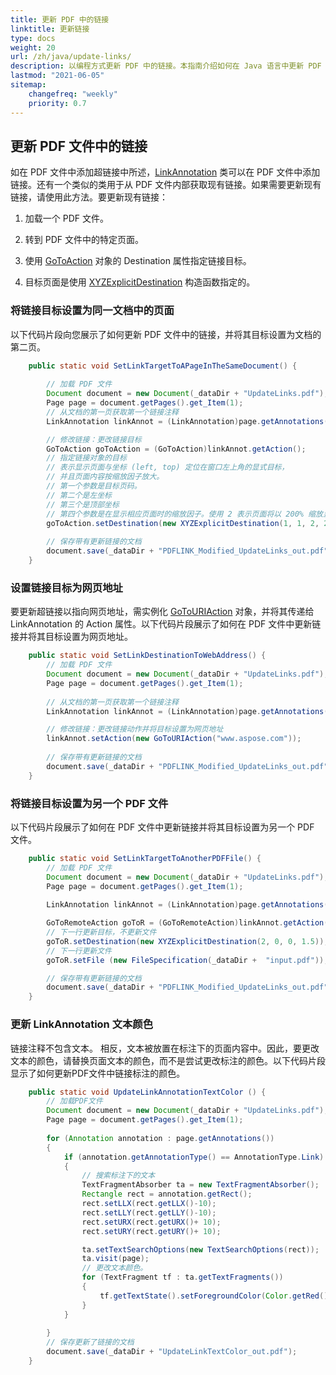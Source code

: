 ```yaml
---
title: 更新 PDF 中的链接
linktitle: 更新链接
type: docs
weight: 20
url: /zh/java/update-links/
description: 以编程方式更新 PDF 中的链接。本指南介绍如何在 Java 语言中更新 PDF 中的链接。
lastmod: "2021-06-05"
sitemap:
    changefreq: "weekly"
    priority: 0.7
---
```


## 更新 PDF 文件中的链接

如在 PDF 文件中添加超链接中所述，[LinkAnnotation](https://reference.aspose.com/pdf/java/com.aspose.pdf/linkannotation) 类可以在 PDF 文件中添加链接。还有一个类似的类用于从 PDF 文件内部获取现有链接。如果需要更新现有链接，请使用此方法。要更新现有链接：

1. 加载一个 PDF 文件。
1. 转到 PDF 文件中的特定页面。
1. 使用 [GoToAction](https://reference.aspose.com/pdf/java/com.aspose.pdf/gotoaction) 对象的 Destination 属性指定链接目标。

1. 目标页面是使用 [XYZExplicitDestination](https://reference.aspose.com/pdf/java/com.aspose.pdf/XYZExplicitDestination) 构造函数指定的。

### 将链接目标设置为同一文档中的页面

以下代码片段向您展示了如何更新 PDF 文件中的链接，并将其目标设置为文档的第二页。

```java
    public static void SetLinkTargetToAPageInTheSameDocument() {
        
        // 加载 PDF 文件
        Document document = new Document(_dataDir + "UpdateLinks.pdf");
        Page page = document.getPages().get_Item(1);
        // 从文档的第一页获取第一个链接注释
        LinkAnnotation linkAnnot = (LinkAnnotation)page.getAnnotations().get_Item(1);

        // 修改链接：更改链接目标
        GoToAction goToAction = (GoToAction)linkAnnot.getAction();
        // 指定链接对象的目标
        // 表示显示页面与坐标 (left, top) 定位在窗口左上角的显式目标，
        // 并且页面内容按缩放因子放大。
        // 第一个参数是目标页码。
        // 第二个是左坐标
        // 第三个是顶部坐标
        // 第四个参数是在显示相应页面时的缩放因子。使用 2 表示页面将以 200% 缩放显示
        goToAction.setDestination(new XYZExplicitDestination(1, 1, 2, 2 ));
        
        // 保存带有更新链接的文档
        document.save(_dataDir + "PDFLINK_Modified_UpdateLinks_out.pdf");        
    }
```


### 设置链接目标为网页地址

要更新超链接以指向网页地址，需实例化 [GoToURIAction](https://reference.aspose.com/pdf/java/com.aspose.pdf/gotouriaction) 对象，并将其传递给 LinkAnnotation 的 Action 属性。以下代码片段展示了如何在 PDF 文件中更新链接并将其目标设置为网页地址。

```java
    public static void SetLinkDestinationToWebAddress() {        
        // 加载 PDF 文件
        Document document = new Document(_dataDir + "UpdateLinks.pdf");
        Page page = document.getPages().get_Item(1);
    
        // 从文档的第一页获取第一个链接注释
        LinkAnnotation linkAnnot = (LinkAnnotation)page.getAnnotations().get_Item(1);

        // 修改链接：更改链接动作并将目标设置为网页地址
        linkAnnot.setAction(new GoToURIAction("www.aspose.com"));
        
        // 保存带有更新链接的文档
        document.save(_dataDir + "PDFLINK_Modified_UpdateLinks_out.pdf");        
    }
```


### 将链接目标设置为另一个 PDF 文件

以下代码片段展示了如何在 PDF 文件中更新链接并将其目标设置为另一个 PDF 文件。

```java
    public static void SetLinkTargetToAnotherPDFFile() {        
        // 加载 PDF 文件
        Document document = new Document(_dataDir + "UpdateLinks.pdf");
        Page page = document.getPages().get_Item(1);
    
        LinkAnnotation linkAnnot = (LinkAnnotation)page.getAnnotations().get_Item(1);

        GoToRemoteAction goToR = (GoToRemoteAction)linkAnnot.getAction();
        // 下一行更新目标，不更新文件
        goToR.setDestination(new XYZExplicitDestination(2, 0, 0, 1.5));
        // 下一行更新文件
        goToR.setFile (new FileSpecification(_dataDir +  "input.pdf"));

        // 保存带有更新链接的文档
        document.save(_dataDir + "PDFLINK_Modified_UpdateLinks_out.pdf");        
    }
```

### 更新 LinkAnnotation 文本颜色

链接注释不包含文本。
 相反，文本被放置在标注下的页面内容中。因此，要更改文本的颜色，请替换页面文本的颜色，而不是尝试更改标注的颜色。以下代码片段显示了如何更新PDF文件中链接标注的颜色。

```java
    public static void UpdateLinkAnnotationTextColor () {        
        // 加载PDF文件
        Document document = new Document(_dataDir + "UpdateLinks.pdf");
        Page page = document.getPages().get_Item(1);
           
        for (Annotation annotation : page.getAnnotations())
        {
            if (annotation.getAnnotationType() == AnnotationType.Link)
            {
                // 搜索标注下的文本
                TextFragmentAbsorber ta = new TextFragmentAbsorber();
                Rectangle rect = annotation.getRect();
                rect.setLLX(rect.getLLX()-10);
                rect.setLLY(rect.getLLY()-10);
                rect.setURX(rect.getURX()+ 10);
                rect.setURY(rect.getURY()+ 10);

                ta.setTextSearchOptions(new TextSearchOptions(rect));
                ta.visit(page);
                // 更改文本颜色。
                for (TextFragment tf : ta.getTextFragments())
                {
                    tf.getTextState().setForegroundColor(Color.getRed());
                }
            }
        
        }                       
        // 保存更新了链接的文档
        document.save(_dataDir + "UpdateLinkTextColor_out.pdf");        
    }
```